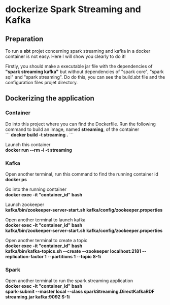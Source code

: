 <h1>dockerize Spark Streaming and Kafka</h1>

<h2>Preparation</h2>

<p>To run a <b>sbt</b> projet concerning spark streaming and kafka in a docker container is not easy. Here I will show you clearly to do it!</p>

<p>Firstly, you should make a executable jar file with the dependencies of <b>"spark streaming kafka"</b> but without dependencies of "spark core", "spark sql" and "spark streaming". Do do this, you can see the build.sbt file and the configuration files projet directory.</p>

<h2>Dockerizing the application</h2>

<h3>Container</h3>

<p>Do into this project where you can find the Dockerfile. Run the following command to build an image, named <b>streaming</b>, of the container<br>
```
<b>docker build -t streaming .</b>
```
</p>

<p>Launch this container<br>
<b>docker run --rm -i -t streaming</b></p>

<h3>Kafka</h3>

<p>Open another terminal, run this command to find the running container id<br>
<b>docker ps</b></p>

<p>Go into the running container<br>
<b>docker exec -it "container_id" bash</b></p>

<p>Launch zookeeper<br>
<b>kafka/bin/zookeeper-server-start.sh kafka/config/zookeeper.properties</b></p>

<p>Open another terminal to launch kafka<br>
<b>docker exec -it "container_id" bash</b><br>
<b>kafka/bin/zookeeper-server-start.sh kafka/config/zookeeper.properties</b></p>


<p>Open another terminal to create a topic<br>
<b>docker exec -it "container_id" bash</b><br>
<b>kafka/bin/kafka-topics.sh --create --zookeeper localhost:2181 --replication-factor 1 --partitions 1 --topic S-1i</b></p>

<h3>Spark</h3>
<p>Open another terminal to run the spark streaming application<br>
<b>docker exec -it "container_id" bash</b><br>
<b>spark-submit --master local --class sparkStreaming.DirectKafkaRDF streaming.jar kafka:9092 S-1i</b></p>

